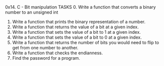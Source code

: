 0x14. C - Bit manipulation
TASKS
0. Write a function that converts a binary number to an unsigned int
1. Write a function that prints the binary representation of a number.
2. Write a function that returns the value of a bit at a given index.
3. Write a function that sets the value of a bit to 1 at a given index.
4. Write a function that sets the value of a bit to 0 at a given index.
5. Write a function that returns the number of bits you would need to flip to get from one number to another.
6. Write a function that checks the endianness.
7. Find the password for a program.